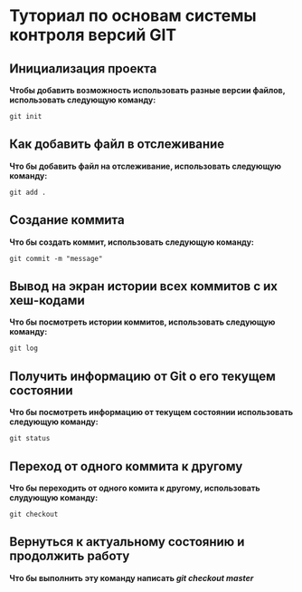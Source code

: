 # Туториал по основам системы контроля версий GIT


 ##  Инициализация проекта
 **Чтобы добавить возможность использовать разные версии файлов, использовать следующую команду:**
 
  ```
git init
  ```
## Как добавить файл в отслеживание
**Что бы добавить файл на отслеживание, использовать следующую команду:**
```
git add .
```
## Создание коммита
**Что бы создать коммит, использовать следующую команду:**
 ```
git commit -m "message"
 ```
 ## Вывод на экран истории всех коммитов с их хеш-кодами
 **Что бы посмотреть истории коммитов, использовать следующую команду:**
 ```
git log
 ```
 ## Получить информацию от Git о его текущем состоянии
 **Что бы посмотреть информацию от текущем состоянии использовать следующую команду:**
 ```
 git status
 ```
## Переход от одного коммита к другому
**Что бы переходить от одного комита к другому, использовать слудующую команду:**
```
git checkout
```
## Вернуться к актуальному состоянию и продолжить работу
**Что бы выполнить эту команду написать *git checkout master***
